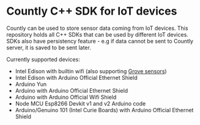 
# Countly C++ SDK for IoT devices

Countly can be used to store sensor data coming from IoT devices. This repository holds all C++ SDKs that can be used by different IoT devices. SDKs also have persistency feature - e.g if data cannot be sent to Countly server, it is saved to be sent later. 

Currently supported devices: 

* Intel Edison with builtin wifi (also supporting [Grove sensors](http://www.seeedstudio.com/depot/Grove-Indoor-Environment-Kit-for-Intel-Edison-p-2427.html)) 
* Intel Edison with Arduino Official Ethernet Shield
* Arduino Yun
* Arduino with Arduino Official Ethernet Shield
* Arduino with Arduino Official Wifi Shield
* Node MCU Esp8266 Devkit v1 and v2 Arduino code
* Arduino/Genuino 101 (Intel Curie Boards) with Arduino Official Ethernet Shield

<!-- ## Documentation 

All documentation related to this Python SDK is [located in resources page](http://resources.count.ly/v1.0/docs/iot-devices-python).

If you are very new to C++, or if you are more comfortable using Python, we also have [Countly Python SDK repository](https://github.com/Countly/countly-sdk-iot-python/) for several supported IoT devices. 

--> 
